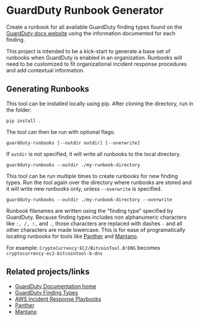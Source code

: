 # GuardDuty Runbook Generator

Create a runbook for all available GuardDuty finding types found on the [GuardDuty docs website](https://docs.aws.amazon.com/guardduty/latest/ug/guardduty_finding-types-active.html) using the information documented for each finding.

This project is intended to be a kick-start to generate a base set of runbooks when GuardDuty is enabled in an organization. Runbooks will need to be customized to fit organizational incident response procedures and add contextual information.

## Generating Runbooks

This tool can be installed locally using pip. After cloning the directory, run in the folder:

```
pip install .
```

The tool can then be run with optional flags:
```
guardduty-runbooks [--outdir outdir] [--overwrite]
```
If `outdir` is not specified, it will write all runbooks to the local directory.
```
guardduty-runbooks --outdir ./my-runbook-directory
```
This tool can be run multiple times to create runbooks for new finding types. Run the tool again over the directory where runbooks are stored and it will write new runbooks only, unless `--overwrite` is specified.
```
guardduty-runbooks --outdir ./my-runbook-directory --overwrite
```

Runbook filenames are written using the "finding type" specified by GuardDuty. Because finding types includes non alphanumeric characters like `:, /, !,` and `.`, those characters are replaced with dashes `-` and all other characters are made lowercase. This is for ease of programatically locating runbooks for tools like [Panther](https://panther.com/) and [Mantano](https://www.matano.dev/).

For example:
`CryptoCurrency:EC2/BitcoinTool.B!DNS` becomes `cryptocurrency-ec2-bitcointool-b-dns`


## Related projects/links
* [GuardDuty Documentation home](https://docs.aws.amazon.com/guardduty/latest/ug/what-is-guardduty.html)
* [GuardDuty Finding Types](https://docs.aws.amazon.com/guardduty/latest/ug/guardduty_finding-types-active.html)
* [AWS Incident Response Playbooks](https://github.com/aws-samples/aws-incident-response-playbooks)
* [Panther](https://panther.com/)
* [Mantano](https://www.matano.dev/)

